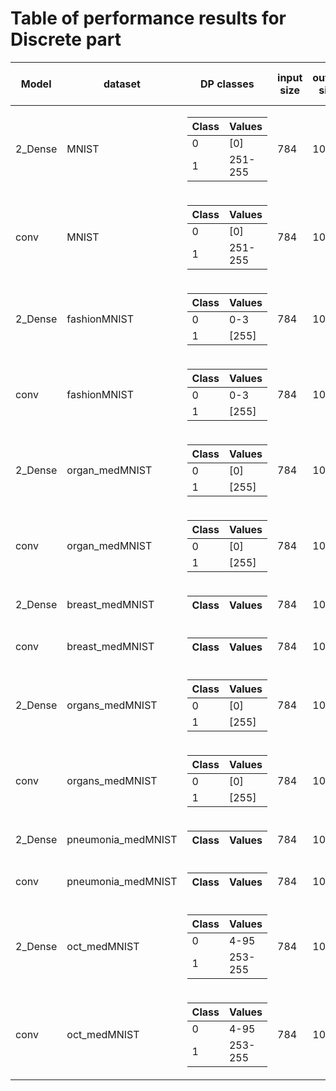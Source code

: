 # Table of performance results for Discrete part
Model | dataset |  DP classes | input size | output size |train acc | test acc | git push date
--- | --- | --- | --- | --- | --- | --- | --- 
2_Dense|MNIST|<table><thead>  <tr>  <th> Class </th>  <th>Values</th>  </tr>  </thead><tbody><tr><td>0</td> <td>[0]</td></tr><tr><td>1</td> <td>251-255</td></tr></tbody></table>|784|10|0.43|0.46|V1.0.0
conv|MNIST|<table><thead>  <tr>  <th> Class </th>  <th>Values</th>  </tr>  </thead><tbody><tr><td>0</td> <td>[0]</td></tr><tr><td>1</td> <td>251-255</td></tr></tbody></table>|784|10|1.00|0.98|V1.0.0
2_Dense|fashionMNIST|<table><thead>  <tr>  <th> Class </th>  <th>Values</th>  </tr>  </thead><tbody><tr><td>0</td> <td>0-3</td></tr><tr><td>1</td> <td>[255]</td></tr></tbody></table>|784|10|0.94|0.85|V1.0.0
conv|fashionMNIST|<table><thead>  <tr>  <th> Class </th>  <th>Values</th>  </tr>  </thead><tbody><tr><td>0</td> <td>0-3</td></tr><tr><td>1</td> <td>[255]</td></tr></tbody></table>|784|10|0.91|0.85|V1.0.0
2_Dense|organ_medMNIST|<table><thead>  <tr>  <th> Class </th>  <th>Values</th>  </tr>  </thead><tbody><tr><td>0</td> <td>[0]</td></tr><tr><td>1</td> <td>[255]</td></tr></tbody></table>|784|10|0.93|0.45|V1.0.0
conv|organ_medMNIST|<table><thead>  <tr>  <th> Class </th>  <th>Values</th>  </tr>  </thead><tbody><tr><td>0</td> <td>[0]</td></tr><tr><td>1</td> <td>[255]</td></tr></tbody></table>|784|10|0.73|0.49|V1.0.0
2_Dense|breast_medMNIST|<table><thead>  <tr>  <th> Class </th>  <th>Values</th>  </tr>  </thead><tbody></tbody></table>|784|10|0.00|0.00|V1.0.0
conv|breast_medMNIST|<table><thead>  <tr>  <th> Class </th>  <th>Values</th>  </tr>  </thead><tbody></tbody></table>|784|10|0.00|0.00|V1.0.0
2_Dense|organs_medMNIST|<table><thead>  <tr>  <th> Class </th>  <th>Values</th>  </tr>  </thead><tbody><tr><td>0</td> <td>[0]</td></tr><tr><td>1</td> <td>[255]</td></tr></tbody></table>|784|10|0.93|0.46|V1.0.0
conv|organs_medMNIST|<table><thead>  <tr>  <th> Class </th>  <th>Values</th>  </tr>  </thead><tbody><tr><td>0</td> <td>[0]</td></tr><tr><td>1</td> <td>[255]</td></tr></tbody></table>|784|10|0.73|0.48|V1.0.0
2_Dense|pneumonia_medMNIST|<table><thead>  <tr>  <th> Class </th>  <th>Values</th>  </tr>  </thead><tbody></tbody></table>|784|10|0.00|0.00|V1.0.0
conv|pneumonia_medMNIST|<table><thead>  <tr>  <th> Class </th>  <th>Values</th>  </tr>  </thead><tbody></tbody></table>|784|10|0.00|0.00|V1.0.0
2_Dense|oct_medMNIST|<table><thead>  <tr>  <th> Class </th>  <th>Values</th>  </tr>  </thead><tbody><tr><td>0</td> <td>4-95</td></tr><tr><td>1</td> <td>253-255</td></tr></tbody></table>|784|10|0.58|0.38|V1.0.0
conv|oct_medMNIST|<table><thead>  <tr>  <th> Class </th>  <th>Values</th>  </tr>  </thead><tbody><tr><td>0</td> <td>4-95</td></tr><tr><td>1</td> <td>253-255</td></tr></tbody></table>|784|10|0.79|0.53|V1.0.0
